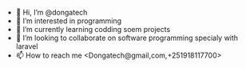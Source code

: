 - 👋 Hi, I’m @dongatech
- 👀 I’m interested in programming
- 🌱 I’m currently learning codding soem projects
- 💞️ I’m looking to collaborate on software programming specialy with laravel
- 📫 How to reach me  <Dongatech@gmail,com,+251918117700>

<!---
dongatech/dongatech is a ✨ special ✨ repository because its `README.md` (this file) appears on your GitHub profile.
You can click the Preview link to take a look at your changes.
--->
